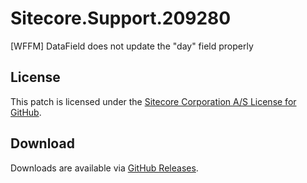 # Sitecore.Support.209280
[WFFM] DataField does not update the &quot;day&quot; field properly

## License  
This patch is licensed under the [Sitecore Corporation A/S License for GitHub](https://github.com/sitecoresupport/Sitecore.Support.209280/blob/master/LICENSE).  

## Download  
Downloads are available via [GitHub Releases](https://github.com/sitecoresupport/Sitecore.Support.209280/releases).  
